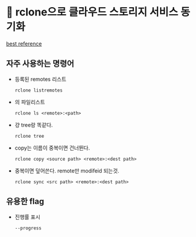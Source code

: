 # 󰏢 rclone으로 클라우드 스토리지 서비스 동기화


[best reference](https://www.carc.usc.edu/user-information/user-guides/data-management/transferring-files-rclone)

## 자주 사용하는 명령어

- 등록된 remotes 리스트

  `rclone listremotes`

- <remote>의 <path> 파일리스트

  `rclone ls <remote>:<path>`

- 걍 tree랑 똑같다.

  `rclone tree`

- copy는 이름이 중복이면 건너뛴다.

  `rclone copy <source path> <remote>:<dest path>`

- 중복이면 덮어쓴다. remote만 modifeid 되는것.

  `rclone sync <src path> <remote>:<dest path>`


## 유용한 flag

- 진행률 표시

  `--progress`
